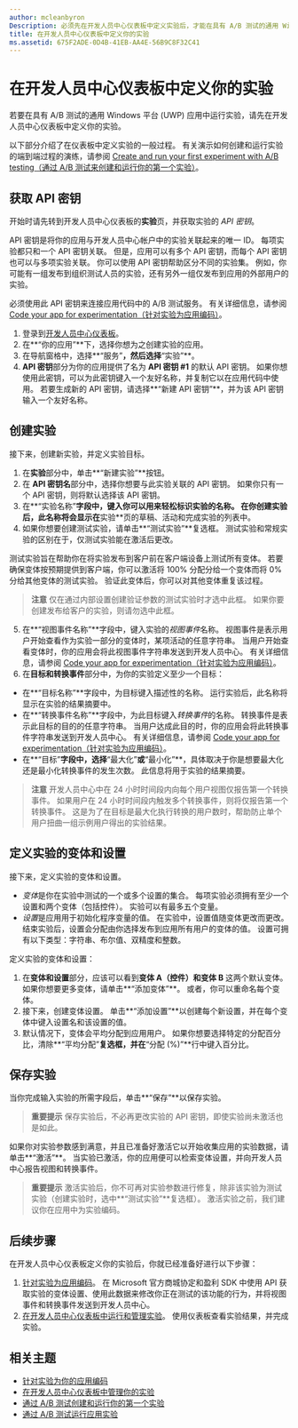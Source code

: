 ```yaml
---
author: mcleanbyron
Description: 必须先在开发人员中心仪表板中定义实验后，才能在具有 A/B 测试的通用 Windows 平台 (UWP) 应用中运行实验。
title: 在开发人员中心仪表板中定义你的实验
ms.assetid: 675F2ADE-0D4B-41EB-AA4E-56B9C8F32C41
---
```


# 在开发人员中心仪表板中定义你的实验

若要在具有 A/B 测试的通用 Windows 平台 (UWP) 应用中运行实验，请先在开发人员中心仪表板中定义你的实验。

以下部分介绍了在仪表板中定义实验的一般过程。 有关演示如何创建和运行实验的端到端过程的演练，请参阅 [Create and run your first experiment with A/B testing（通过 A/B 测试来创建和运行你的第一个实验）](create-and-run-your-first-experiment-with-a-b-testing.md)。

## 获取 API 密钥

开始时请先转到开发人员中心仪表板的**实验**页，并获取实验的 *API 密钥*。

API 密钥是将你的应用与开发人员中心帐户中的实验关联起来的唯一 ID。 每项实验都只和一个 API 密钥关联。 但是，应用可以有多个 API 密钥，而每个 API 密钥也可以与多项实验关联。 你可以使用 API 密钥帮助区分不同的实验集。 例如，你可能有一组发布到组织测试人员的实验，还有另外一组仅发布到应用的外部用户的实验。

必须使用此 API 密钥来连接应用代码中的 A/B 测试服务。 有关详细信息，请参阅 [Code your app for experimentation（针对实验为应用编码）](code-your-experiment-in-your-app.md)。

1. 登录到[开发人员中心仪表板](https://dev.windows.com/overview)。
2. 在**“你的应用”**下，选择你想为之创建实验的应用。
3. 在导航窗格中，选择**“服务”**，然后选择**“实验”**。
4. **API 密钥**部分为你的应用提供了名为 **API 密钥 #1** 的默认 API 密钥。 如果你想使用此密钥，可以为此密钥键入一个友好名称，并复制它以在应用代码中使用。 若要生成新的 API 密钥，请选择**“新建 API 密钥”**，并为该 API 密钥输入一个友好名称。

## 创建实验

接下来，创建新实验，并定义实验目标。

1. 在**实验**部分中，单击**“新建实验”**按钮。
2. 在 **API 密钥名**部分中，选择你想要与此实验关联的 API 密钥。 如果你只有一个 API 密钥，则将默认选择该 API 密钥。
3. 在**“实验名称”**字段中，键入你可以用来轻松标识实验的名称。 在你创建实验后，此名称将会显示在**实验**页的草稿、活动和完成实验的列表中。
4. 如果你想要创建测试实验，请单击**“测试实验”**复选框。 测试实验和常规实验的区别在于，仅测试实验能在激活后更改。

  测试实验旨在帮助你在将实验发布到客户前在客户端设备上测试所有变体。 若要确保变体按预期提供到客户端，你可以激活将 100% 分配分给一个变体而将 0% 分给其他变体的测试实验。 验证此变体后，你可以对其他变体重复该过程。
  > **注意** 仅在通过内部设置创建验证参数的测试实验时才选中此框。 如果你要创建发布给客户的实验，则请勿选中此框。

5. 在**“视图事件名称”**字段中，键入实验的*视图事件*名称。 视图事件是表示用户开始查看作为实验一部分的变体时，某项活动的任意字符串。 当用户开始查看变体时，你的应用会将此视图事件字符串发送到开发人员中心。 有关详细信息，请参阅 [Code your app for experimentation（针对实验为应用编码）](code-your-experiment-in-your-app.md)。
6. 在**目标和转换事件**部分中，为你的实验定义至少一个目标：
  * 在**“目标名称”**字段中，为目标键入描述性的名称。 运行实验后，此名称将显示在实验的结果摘要中。
  * 在**“转换事件名称”**字段中，为此目标键入*转换事件*的名称。 转换事件是表示此目标的目的的任意字符串。 当用户达成此目的时，你的应用会将此转换事件字符串发送到开发人员中心。 有关详细信息，请参阅 [Code your app for experimentation（针对实验为应用编码）](code-your-experiment-in-your-app.md)。
  * 在**“目标”**字段中，选择**“最大化”**或**“最小化”**，具体取决于你是想要最大化还是最小化转换事件的发生次数。 此信息将用于实验的结果摘要。

  >**注意** 开发人员中心中在 24 小时时间段内向每个用户视图仅报告第一个转换事件。 如果用户在 24 小时时间段内触发多个转换事件，则将仅报告第一个转换事件。 这是为了在目标是最大化执行转换的用户数时，帮助防止单个用户扭曲一组示例用户得出的实验结果。

## 定义实验的变体和设置

接下来，定义实验的变体和设置。

* *变体*是你在实验中测试的一个或多个设置的集合。 每项实验必须拥有至少一个设置和两个变体（包括控件）。 实验可以有最多五个变量。
* *设置*是应用用于初始化程序变量的值。 在实验中，设置值随变体更改而更改。 结束实验后，设置会分配由你选择发布到应用所有用户的变体的值。 设置可拥有以下类型：字符串、布尔值、双精度和整数。

定义实验的变体和设置：
1. 在**变体和设置**部分，应该可以看到**变体 A（控件）**和**变体 B** 这两个默认变体。如果你想要更多变体，请单击**“添加变体”**。 或者，你可以重命名每个变体。
2. 接下来，创建变体设置。 单击**“添加设置”**以创建每个新设置，并在每个变体中键入设置名和该设置的值。
3. 默认情况下，变体会平均分配到应用用户。 如果你想要选择特定的分配百分比，清除**“平均分配”**复选框，并在**“分配 (%)”**行中键入百分比。

## 保存实验

当你完成输入实验的所需字段后，单击**“保存”**以保存实验。

> **重要提示** 保存实验后，不必再更改实验的 API 密钥，即使实验尚未激活也是如此。

如果你对实验参数感到满意，并且已准备好激活它以开始收集应用的实验数据，请单击**“激活”**。 当实验已激活，你的应用便可以检索变体设置，并向开发人员中心报告视图和转换事件。

> **重要提示** 激活实验后，你不可再对实验参数进行修复，除非该实验为测试实验（创建实验时，选中**“测试实验”**复选框）。 激活实验之前，我们建议你在应用中为实验编码。

## 后续步骤

在开发人员中心仪表板定义你的实验后，你就已经准备好进行以下步骤：
1. [针对实验为应用编码](code-your-experiment-in-your-app.md)。 在 Microsoft 官方商城协定和盈利 SDK 中使用 API 获取实验的变体设置、使用此数据来修改你正在测试的该功能的行为，并将视图事件和转换事件发送到开发人员中心。
2. [在开发人员中心仪表板中运行和管理实验](manage-your-experiment.md)。 使用仪表板查看实验结果，并完成实验。

## 相关主题

  * [针对实验为你的应用编码](code-your-experiment-in-your-app.md)
  * [在开发人员中心仪表板中管理你的实验](manage-your-experiment.md)
  * [通过 A/B 测试创建和运行你的第一个实验](create-and-run-your-first-experiment-with-a-b-testing.md)
  * [通过 A/B 测试运行应用实验](run-app-experiments-with-a-b-testing.md)


<!--HONumber=May16_HO2-->


